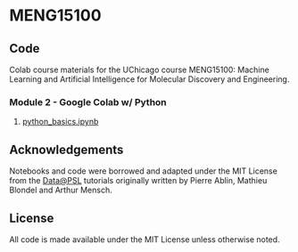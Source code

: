 # MENG15100

## Code

Colab course materials for the UChicago course MENG15100: Machine Learning and Artificial Intelligence for Molecular Discovery and Engineering.

### Module 2 - Google Colab w/ Python

1. [python_basics.ipynb](https://colab.research.google.com/github/andrewlferguson/MENG15100/blob/master/notebooks/M2/python_basics.ipynb)

## Acknowledgements

Notebooks and code were borrowed and adapted under the MIT License from the [Data@PSL](https://github.com/data-psl) tutorials originally written by Pierre Ablin, Mathieu Blondel and Arthur Mensch.

## License

All code is made available under the MIT License unless otherwise noted.
